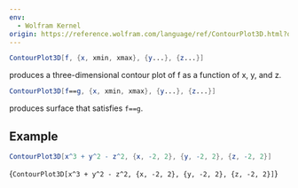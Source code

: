 ```yaml
---
env:
  - Wolfram Kernel
origin: https://reference.wolfram.com/language/ref/ContourPlot3D.html?q=ContourPlot3D
---
```

```mathematica
ContourPlot3D[f, {x, xmin, xmax}, {y...}, {z...}]
```
produces a three-dimensional contour plot of f as a function of x, y, and z.

```mathematica
ContourPlot3D[f==g, {x, xmin, xmax}, {y...}, {z...}]
```
produces surface that satisfies `f==g`.

## Example

```mathematica
ContourPlot3D[x^3 + y^2 - z^2, {x, -2, 2}, {y, -2, 2}, {z, -2, 2}]
```

<Wl >{`ContourPlot3D[x^3 + y^2 - z^2, {x, -2, 2}, {y, -2, 2}, {z, -2, 2}]`}</Wl>

